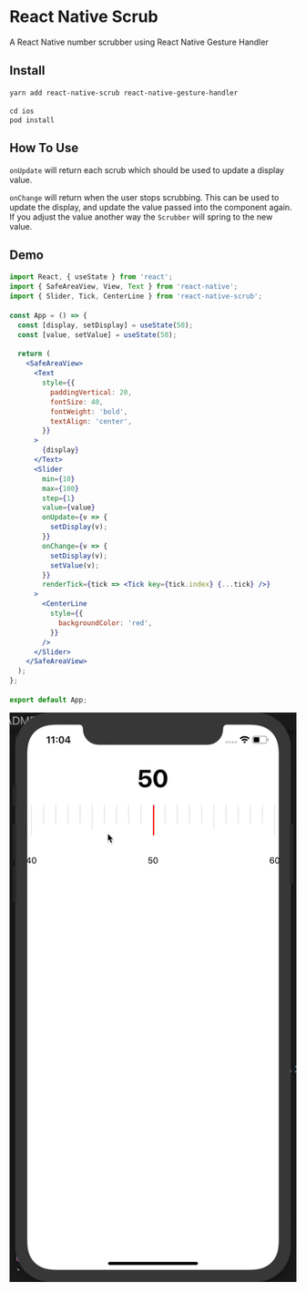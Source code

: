 # React Native Scrub

A React Native number scrubber using React Native Gesture Handler

## Install

```
yarn add react-native-scrub react-native-gesture-handler

cd ios
pod install
```

## How To Use

`onUpdate` will return each scrub which should be used to update a display value.

`onChange` will return when the user stops scrubbing. This can be used to update the display, and update the value passed into the component again. If you adjust the value another way the `Scrubber` will spring to the new value.

## Demo

```jsx
import React, { useState } from 'react';
import { SafeAreaView, View, Text } from 'react-native';
import { Slider, Tick, CenterLine } from 'react-native-scrub';

const App = () => {
  const [display, setDisplay] = useState(50);
  const [value, setValue] = useState(50);

  return (
    <SafeAreaView>
      <Text
        style={{
          paddingVertical: 20,
          fontSize: 40,
          fontWeight: 'bold',
          textAlign: 'center',
        }}
      >
        {display}
      </Text>
      <Slider
        min={10}
        max={100}
        step={1}
        value={value}
        onUpdate={v => {
          setDisplay(v);
        }}
        onChange={v => {
          setDisplay(v);
          setValue(v);
        }}
        renderTick={tick => <Tick key={tick.index} {...tick} />}
      >
        <CenterLine
          style={{
            backgroundColor: 'red',
          }}
        />
      </Slider>
    </SafeAreaView>
  );
};

export default App;
```

![](./demo.gif)
